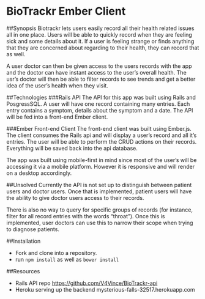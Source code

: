 # BioTrackr Ember Client

##Synopsis
Biotrackr lets users easily record all their health related issues all in one place. Users will be able to quickly record when they are  feeling sick and some details about it. If a user is feeling strange or finds anything that they are concerned about regarding to their health, they can record that as well. 

A user doctor can then be given access to the users records with the app and the doctor can have instant access to the user’s overall health. The usr’s doctor will then be able to filter records to see trends and get a better idea of the user’s health when they visit.

##Technologies
###Rails API
The API for this app was built using Rails and PosgressSQL. A user will have one record containing many entries. Each entry contains a symptom, details about the symptom and a date. The API will be fed into a front-end Ember client.

###Ember Front-end Client
The front-end client was built using Ember.js. The client consumes the Rails api and will display a user’s record and all it’s entries. The user will be able to perform the CRUD actions on their records. Everything will be saved back into the api database. 

The app was built using mobile-first in mind since most of the user’s will be accessing it via a mobile platform. However it is responsive and will render on a desktop accordingly.

##Unsolved 
Currently the API is not set up to distinguish between patient users and doctor users. Once that is implemented, patient users will have the ability to give doctor users access to their records. 

There is also no way to query for specific groups of records (for instance, filter for all record entries with the words “throat”). Once this is implemented, user doctors can use this to narrow their scope when trying to diagnose patients. 

##Installation
- Fork and clone into a repository. 
- run ```npm install``` as well as ```bower install```

##Resources
- Rails API repo https://github.com/V4Vince/BioTrackr-api
- Heroku serving up the backend mysterious-falls-32517.herokuapp.com

